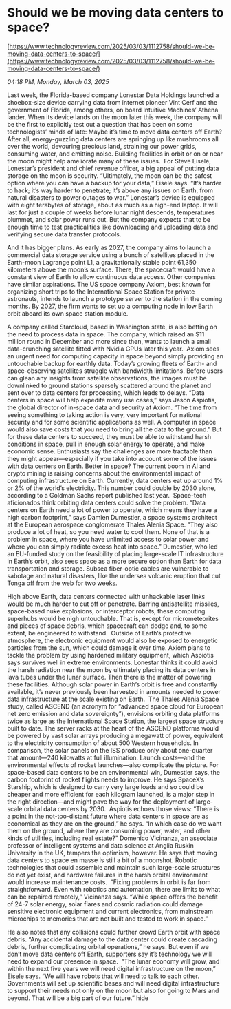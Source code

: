 # Should we be moving data centers to space?

[https://www.technologyreview.com/2025/03/03/1112758/should-we-be-moving-data-centers-to-space/](https://www.technologyreview.com/2025/03/03/1112758/should-we-be-moving-data-centers-to-space/)

*04:18 PM, Monday, March 03, 2025*

Last week, the Florida-based company Lonestar Data Holdings launched a shoebox-size device carrying data from internet pioneer Vint Cerf and the government of Florida, among others, on board Intuitive Machines’ Athena lander. When its device lands on the moon later this week, the company will be the first to explicitly test out a question that has been on some technologists’ minds of late: Maybe it’s time to move data centers off Earth? After all, energy-guzzling data centers are springing up like mushrooms all over the world, devouring precious land, straining our power grids, consuming water, and emitting noise. Building facilities in orbit or on or near the moon might help ameliorate many of these issues.   For Steve Eisele, Lonestar’s president and chief revenue officer, a big appeal of putting data storage on the moon is security. “Ultimately, the moon can be the safest option where you can have a backup for your data,” Eisele says. “It’s harder to hack; it’s way harder to penetrate; it’s above any issues on Earth, from natural disasters to power outages to war.” Lonestar’s device is equipped with eight terabytes of storage, about as much as a high-end laptop. It will last for just a couple of weeks before lunar night descends, temperatures plummet, and solar power runs out. But the company expects that to be enough time to test practicalities like downloading and uploading data and verifying secure data transfer protocols.

And it has bigger plans. As early as 2027, the company aims to launch a commercial data storage service using a bunch of satellites placed in the Earth-moon Lagrange point L1, a gravitationally stable point 61,350 kilometers above the moon’s surface. There, the spacecraft would have a constant view of Earth to allow continuous data access. Other companies have similar aspirations. The US space company Axiom, best known for organizing short trips to the International Space Station for private astronauts, intends to launch a prototype server to the station in the coming months. By 2027, the firm wants to set up a computing node in low Earth orbit aboard its own space station module.

A company called Starcloud, based in Washington state, is also betting on the need to process data in space. The company, which raised an $11 million round in December and more since then, wants to launch a small data-crunching satellite fitted with Nvidia GPUs later this year.  Axiom sees an urgent need for computing capacity in space beyond simply providing an untouchable backup for earthly data. Today’s growing fleets of Earth- and space-observing satellites struggle with bandwidth limitations. Before users can glean any insights from satellite observations, the images must be downlinked to ground stations sparsely scattered around the planet and sent over to data centers for processing, which leads to delays. “Data centers in space will help expedite many use cases,” says Jason Aspiotis, the global director of in-space data and security at Axiom. “The time from seeing something to taking action is very, very important for national security and for some scientific applications as well. A computer in space would also save costs that you need to bring all the data to the ground.” But for these data centers to succeed, they must be able to withstand harsh conditions in space, pull in enough solar energy to operate, and make economic sense. Enthusiasts say the challenges are more tractable than they might appear—especially if you take into account some of the issues with data centers on Earth.  Better in space? The current boom in AI and crypto mining is raising concerns about the environmental impact of computing infrastructure on Earth. Currently, data centers eat up around 1% or 2% of the world’s electricity. This number could double by 2030 alone, according to a Goldman Sachs report published last year.  Space-tech aficionados think orbiting data centers could solve the problem. “Data centers on Earth need a lot of power to operate, which means they have a high carbon footprint,” says Damien Dumestier, a space systems architect at the European aerospace conglomerate Thales Alenia Space. “They also produce a lot of heat, so you need water to cool them. None of that is a problem in space, where you have unlimited access to solar power and where you can simply radiate excess heat into space.” Dumestier, who led an EU-funded study on the feasibility of placing large-scale IT infrastructure in Earth’s orbit, also sees space as a more secure option than Earth for data transportation and storage. Subsea fiber-optic cables are vulnerable to sabotage and natural disasters, like the undersea volcanic eruption that cut Tonga off from the web for two weeks.

High above Earth, data centers connected with unhackable laser links would be much harder to cut off or penetrate. Barring antisatellite missiles, space-based nuke explosions, or interceptor robots, these computing superhubs would be nigh untouchable. That is, except for micrometeorites and pieces of space debris, which spacecraft can dodge and, to some extent, be engineered to withstand.  Outside of Earth’s protective atmosphere, the electronic equipment would also be exposed to energetic particles from the sun, which could damage it over time. Axiom plans to tackle the problem by using hardened military equipment, which Aspiotis says survives well in extreme environments. Lonestar thinks it could avoid the harsh radiation near the moon by ultimately placing its data centers in lava tubes under the lunar surface. Then there is the matter of powering these facilities. Although solar power in Earth’s orbit is free and constantly available, it’s never previously been harvested in amounts needed to power data infrastructure at the scale existing on Earth.  The Thales Alenia Space study, called ASCEND (an acronym for “advanced space cloud for European net zero emission and data sovereignty”), envisions orbiting data platforms twice as large as the International Space Station, the largest space structure built to date. The server racks at the heart of the ASCEND platforms would be powered by vast solar arrays producing a megawatt of power, equivalent to the electricity consumption of about 500 Western households. In comparison, the solar panels on the ISS produce only about one-quarter that amount—240 kilowatts at full illumination. Launch costs—and the environmental effects of rocket launches—also complicate the picture. For space-based data centers to be an environmental win, Dumestier says, the carbon footprint of rocket flights needs to improve. He says SpaceX’s Starship, which is designed to carry very large loads and so could be cheaper and more efficient for each kilogram launched, is a major step in the right direction—and might pave the way for the deployment of large-scale orbital data centers by 2030.  Aspiotis echoes those views: “There is a point in the not-too-distant future where data centers in space are as economical as they are on the ground,” he says. “In which case do we want them on the ground, where they are consuming power, water, and other kinds of utilities, including real estate?” Domenico Vicinanza, an associate professor of intelligent systems and data science at Anglia Ruskin University in the UK, tempers the optimism, however. He says that moving data centers to space en masse is still a bit of a moonshot. Robotic technologies that could assemble and maintain such large-scale structures do not yet exist, and hardware failures in the harsh orbital environment would increase maintenance costs.  “Fixing problems in orbit is far from straightforward. Even with robotics and automation, there are limits to what can be repaired remotely,” Vicinanza says. “While space offers the benefit of 24-7 solar energy, solar flares and cosmic radiation could damage sensitive electronic equipment and current electronics, from mainstream microchips to memories that are not built and tested to work in space.”

He also notes that any collisions could further crowd Earth orbit with space debris. “Any accidental damage to the data center could create cascading debris, further complicating orbital operations,” he says. But even if we don’t move data centers off Earth, supporters say it’s technology we will need to expand our presence in space.  “The lunar economy will grow, and within the next five years we will need digital infrastructure on the moon,” Eisele says. “We will have robots that will need to talk to each other. Governments will set up scientific bases and will need digital infrastructure to support their needs not only on the moon but also for going to Mars and beyond. That will be a big part of our future.” hide


